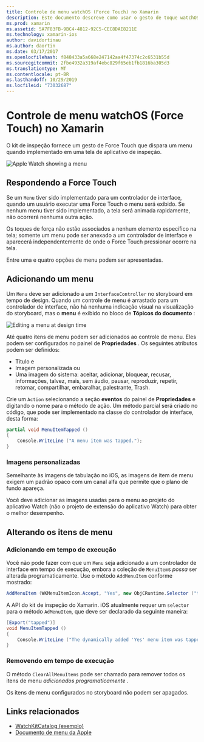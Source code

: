 ```yaml
---
title: Controle de menu watchOS (Force Touch) no Xamarin
description: Este documento descreve como usar o gesto de toque watchOS Force no Xamarin. Ele aborda como responder a um toque forçado, como adicionar um menu e alterar os itens de menu.
ms.prod: xamarin
ms.assetid: 5A7F83FB-9BC4-4812-92C5-CEC8DAE8211E
ms.technology: xamarin-ios
author: davidortinau
ms.author: daortin
ms.date: 03/17/2017
ms.openlocfilehash: f848433a5a668e247142aa4f47374c2c6531b55d
ms.sourcegitcommit: 2fbe4932a319af4ebc829f65eb1fb1816ba305d3
ms.translationtype: MT
ms.contentlocale: pt-BR
ms.lasthandoff: 10/29/2019
ms.locfileid: "73032687"
---
```

# <a name="watchos-menu-control-force-touch-in-xamarin"></a>Controle de menu watchOS (Force Touch) no Xamarin

O kit de inspeção fornece um gesto de Force Touch que dispara um menu quando implementado em uma tela de aplicativo de inspeção.

![](menu-images/menu.png "Apple Watch showing a menu")
<!-- watch image courtesy of http://infinitapps.com/bezel/ -->

## <a name="responding-to-force-touch"></a>Respondendo a Force Touch

Se um `Menu` tiver sido implementado para um controlador de interface, quando um usuário executar uma Force Touch o menu será exibido. Se nenhum menu tiver sido implementado, a tela será animada rapidamente, não ocorrerá nenhuma outra ação.

Os toques de força não estão associados a nenhum elemento específico na tela; somente um menu pode ser anexado a um controlador de interface e aparecerá independentemente de onde o Force Touch pressionar ocorre na tela.

Entre uma e quatro opções de menu podem ser apresentadas.

## <a name="adding-a-menu"></a>Adicionando um menu

Um `Menu` deve ser adicionado a um `InterfaceController` no storyboard em tempo de design. Quando um controle de menu é arrastado para um controlador de interface, não há nenhuma indicação visual na visualização do storyboard, mas o **menu** é exibido no bloco de **Tópicos do documento** :

![](menu-images/menu-action.png "Editing a menu at design time")

Até quatro itens de menu podem ser adicionados ao controle de menu. Eles podem ser configurados no painel de **Propriedades** . Os seguintes atributos podem ser definidos:

- Título e
- Imagem personalizada ou
- Uma imagem do sistema: aceitar, adicionar, bloquear, recusar, informações, talvez, mais, sem áudio, pausar, reproduzir, repetir, retomar, compartilhar, embaralhar, palestrante, Trash.

Crie um `Action` selecionando a seção **eventos** do painel de **Propriedades** e digitando o nome para o método de ação. Um método parcial será criado no código, que pode ser implementado na classe do controlador de interface, desta forma:

```csharp
partial void MenuItemTapped ()
{
    Console.WriteLine ("A menu item was tapped.");
}
```

### <a name="custom-images"></a>Imagens personalizadas

Semelhante às imagens de tabulação no iOS, as imagens de item de menu exigem um padrão opaco com um canal alfa que permite que o plano de fundo apareça.

Você deve adicionar as imagens usadas para o menu ao projeto do aplicativo Watch (não o projeto de extensão do aplicativo Watch) para obter o melhor desempenho.

## <a name="changing-the-menu-items"></a>Alterando os itens de menu

<!--
### Design Time Items

Menu items added the storyboard can be shown and hidden programmatically.
-->

### <a name="adding-at-runtime"></a>Adicionando em tempo de execução

Você não pode fazer com que um `Menu` seja adicionado a um controlador de interface em tempo de execução, embora a coleção de `MenuItem`s *possa* ser alterada programaticamente.
Use o método `AddMenuItem` conforme mostrado:

```csharp
AddMenuItem (WKMenuItemIcon.Accept, "Yes", new ObjCRuntime.Selector ("tapped"));
```

A API do kit de inspeção do Xamarin. iOS atualmente requer um `selector` para o método `AdMenuItem`, que deve ser declarado da seguinte maneira:

```csharp
[Export("tapped")]
void MenuItemTapped ()
{
    Console.WriteLine ("The dynamically added 'Yes' menu item was tapped.");
}
```

### <a name="removing-at-runtime"></a>Removendo em tempo de execução

O método `ClearAllMenuItems` pode ser chamado para remover todos os itens de menu *adicionados programaticamente* .

Os itens de menu configurados no storyboard não podem ser apagados.

## <a name="related-links"></a>Links relacionados

- [WatchKitCatalog (exemplo)](https://docs.microsoft.com/samples/xamarin/ios-samples/watchos-watchkitcatalog)
- [Documento de menu da Apple](https://developer.apple.com/library/prerelease/ios/documentation/General/Conceptual/WatchKitProgrammingGuide/Menus.html)
